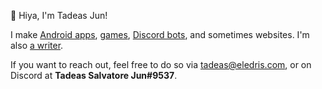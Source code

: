 👋 Hiya, I'm Tadeas Jun!

I make [Android apps](https://play.google.com/store/apps/details?id=com.eledris.artprompts), [games](https://play.google.com/store/apps/details?id=com.eledris.decline), [Discord bots](https://artprompts.app/discord-bot/), and sometimes websites. I'm also [a writer](https://eledris.com/).

If you want to reach out, feel free to do so via tadeas@eledris.com, or on Discord at **Tadeas Salvatore Jun#9537**.
